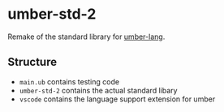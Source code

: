 # umber-std-2
Remake of the standard library for [umber-lang](https://github.com/matteolutz/umber-lang).

## Structure
- `main.ub` contains testing code
- `umber-std-2` contains the actual standard libary
- `vscode` contains the language support extension for umber